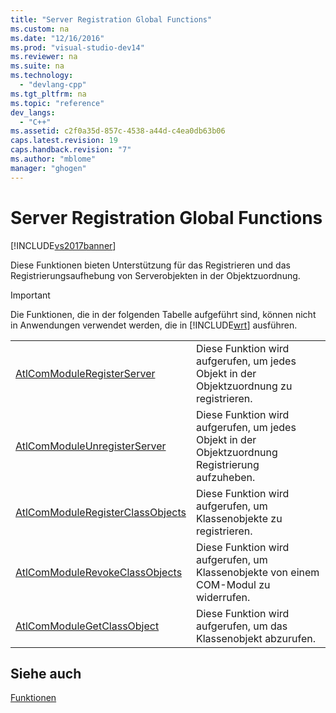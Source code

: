 ```yaml
---
title: "Server Registration Global Functions"
ms.custom: na
ms.date: "12/16/2016"
ms.prod: "visual-studio-dev14"
ms.reviewer: na
ms.suite: na
ms.technology: 
  - "devlang-cpp"
ms.tgt_pltfrm: na
ms.topic: "reference"
dev_langs: 
  - "C++"
ms.assetid: c2f0a35d-857c-4538-a44d-c4ea0db63b06
caps.latest.revision: 19
caps.handback.revision: "7"
ms.author: "mblome"
manager: "ghogen"
---
```

# Server Registration Global Functions
[!INCLUDE[vs2017banner](../../assembler/inline/includes/vs2017banner.md)]

Diese Funktionen bieten Unterstützung für das Registrieren und das Registrierungsaufhebung von Serverobjekten in der Objektzuordnung.  
  
> [!IMPORTANT]
>  Die Funktionen, die in der folgenden Tabelle aufgeführt sind, können nicht in Anwendungen verwendet werden, die in [!INCLUDE[wrt](../../atl/reference/includes/wrt_md.md)] ausführen.  
  
|||  
|-|-|  
|[AtlComModuleRegisterServer](../Topic/AtlComModuleRegisterServer.md)|Diese Funktion wird aufgerufen, um jedes Objekt in der Objektzuordnung zu registrieren.|  
|[AtlComModuleUnregisterServer](../Topic/AtlComModuleUnregisterServer.md)|Diese Funktion wird aufgerufen, um jedes Objekt in der Objektzuordnung Registrierung aufzuheben.|  
|[AtlComModuleRegisterClassObjects](../Topic/AtlComModuleRegisterClassObjects.md)|Diese Funktion wird aufgerufen, um Klassenobjekte zu registrieren.|  
|[AtlComModuleRevokeClassObjects](../Topic/AtlComModuleRevokeClassObjects.md)|Diese Funktion wird aufgerufen, um Klassenobjekte von einem COM\-Modul zu widerrufen.|  
|[AtlComModuleGetClassObject](../Topic/AtlComModuleGetClassObject.md)|Diese Funktion wird aufgerufen, um das Klassenobjekt abzurufen.|  
  
## Siehe auch  
 [Funktionen](../../atl/reference/atl-functions.md)